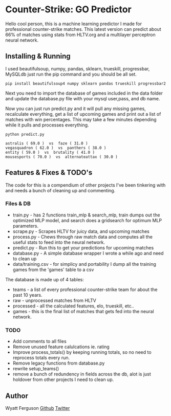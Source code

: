 
# Counter-Strike: GO Predictor

Hello cool person, this is a machine learning predictor I made for professional counter-strike matches. This latest version can predict about 66% of matches using stats from HLTV.org and a multilayer perceptron neural network. 


## Installing & Running

I used beautifulsoup, numpy, pandas, sklearn, trueskill, progressbar, MySQLdb just run the pip command and you should be all set.

```
pip install beautifulsoup4 numpy sklearn pandas trueskill progressbar2

```
Next you need to import the database of games included in the data folder and update the database.py file with your mysql user,pass, and db name.

Now you can just run predict.py and it will pull any missing games, recalculate everything, get a list of upcoming games and print out a list of matches with win percentages. This may take a few minutes depending while it pulls and processes everything. 

```
python predict.py

astralis ( 69.0 )  vs  faze ( 31.0 )
vegasquadron ( 62.0 )  vs  panthers ( 38.0 )
entity ( 59.0 )  vs  brutality ( 41.0 )
mousesports ( 70.0 )  vs  alternateattax ( 30.0 )

```

## Features & Fixes & TODO's

The code for this is a compendium of other projects I've been tinkering with and needs a bunch of cleaning up and commenting. 

### Files & DB

* train.py - has 2 functions train_mlp & search_mlp, train dumps out the optimized MLP model, and search does a gridsearch for optimum MLP parameters.
* scrape.py - Scrapes HLTV for juicy data, and upcoming matches
* process.py - Chews through raw match data and computes all the useful stats to feed into the neural network. 
* predict.py - Run this to get your predictions for upcoming matches
* database.py - A simple database wrapper I wrote a while ago and need to clean up
* data/training.csv - for simplicy and portability I dump all the training games from the 'games' table to a csv

The database is made up of 4 tables:
* teams - a list of every professional counter-strike team for about the past 10 years.
* raw - unprocessed matches from HLTV
* processed - all the calculated features, elo, trueskill, etc..
* games - this is the final list of matches that gets fed into the neural network. 


### TODO

* Add comments to all files
* Remove unused feature calulcations ie. rating
* Improve process_totals() by keeping running totals, so no need to reprocess totals every run.
* Remove legacy functions from database.py
* rewrite setup_teams() 
* remove a bunch of redundency in fields across the db, alot is just holdover from other projects I need to clean up.


## Author

Wyatt Ferguson
[Github](https://github.com/wyattferguson)
[Twitter](https://twitter.com/wyattferguson)

